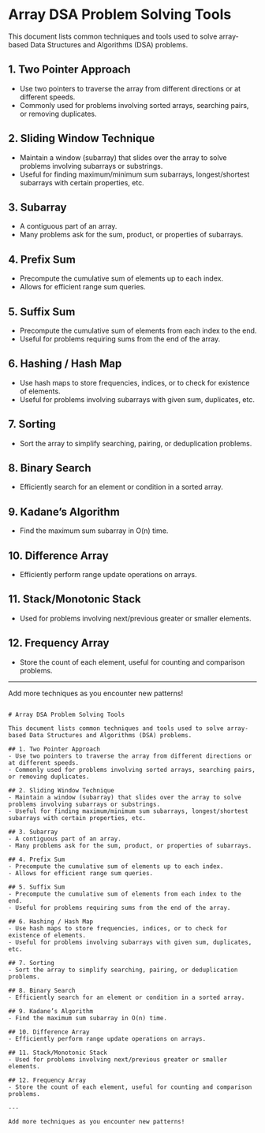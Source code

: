 # Array DSA Problem Solving Tools

This document lists common techniques and tools used to solve array-based Data Structures and Algorithms (DSA) problems.

## 1. Two Pointer Approach
- Use two pointers to traverse the array from different directions or at different speeds.
- Commonly used for problems involving sorted arrays, searching pairs, or removing duplicates.

## 2. Sliding Window Technique
- Maintain a window (subarray) that slides over the array to solve problems involving subarrays or substrings.
- Useful for finding maximum/minimum sum subarrays, longest/shortest subarrays with certain properties, etc.

## 3. Subarray
- A contiguous part of an array.
- Many problems ask for the sum, product, or properties of subarrays.

## 4. Prefix Sum
- Precompute the cumulative sum of elements up to each index.
- Allows for efficient range sum queries.

## 5. Suffix Sum
- Precompute the cumulative sum of elements from each index to the end.
- Useful for problems requiring sums from the end of the array.

## 6. Hashing / Hash Map
- Use hash maps to store frequencies, indices, or to check for existence of elements.
- Useful for problems involving subarrays with given sum, duplicates, etc.

## 7. Sorting
- Sort the array to simplify searching, pairing, or deduplication problems.

## 8. Binary Search
- Efficiently search for an element or condition in a sorted array.

## 9. Kadane’s Algorithm
- Find the maximum sum subarray in O(n) time.

## 10. Difference Array
- Efficiently perform range update operations on arrays.

## 11. Stack/Monotonic Stack
- Used for problems involving next/previous greater or smaller elements.

## 12. Frequency Array
- Store the count of each element, useful for counting and comparison problems.

---

Add more techniques as you encounter new patterns!
````<!-- filepath: /Users/abhijeetsambhajisapkal/Desktop/DSA/code/Arrays/Tools.md -->

# Array DSA Problem Solving Tools

This document lists common techniques and tools used to solve array-based Data Structures and Algorithms (DSA) problems.

## 1. Two Pointer Approach
- Use two pointers to traverse the array from different directions or at different speeds.
- Commonly used for problems involving sorted arrays, searching pairs, or removing duplicates.

## 2. Sliding Window Technique
- Maintain a window (subarray) that slides over the array to solve problems involving subarrays or substrings.
- Useful for finding maximum/minimum sum subarrays, longest/shortest subarrays with certain properties, etc.

## 3. Subarray
- A contiguous part of an array.
- Many problems ask for the sum, product, or properties of subarrays.

## 4. Prefix Sum
- Precompute the cumulative sum of elements up to each index.
- Allows for efficient range sum queries.

## 5. Suffix Sum
- Precompute the cumulative sum of elements from each index to the end.
- Useful for problems requiring sums from the end of the array.

## 6. Hashing / Hash Map
- Use hash maps to store frequencies, indices, or to check for existence of elements.
- Useful for problems involving subarrays with given sum, duplicates, etc.

## 7. Sorting
- Sort the array to simplify searching, pairing, or deduplication problems.

## 8. Binary Search
- Efficiently search for an element or condition in a sorted array.

## 9. Kadane’s Algorithm
- Find the maximum sum subarray in O(n) time.

## 10. Difference Array
- Efficiently perform range update operations on arrays.

## 11. Stack/Monotonic Stack
- Used for problems involving next/previous greater or smaller elements.

## 12. Frequency Array
- Store the count of each element, useful for counting and comparison problems.

---

Add more techniques as you encounter new patterns!